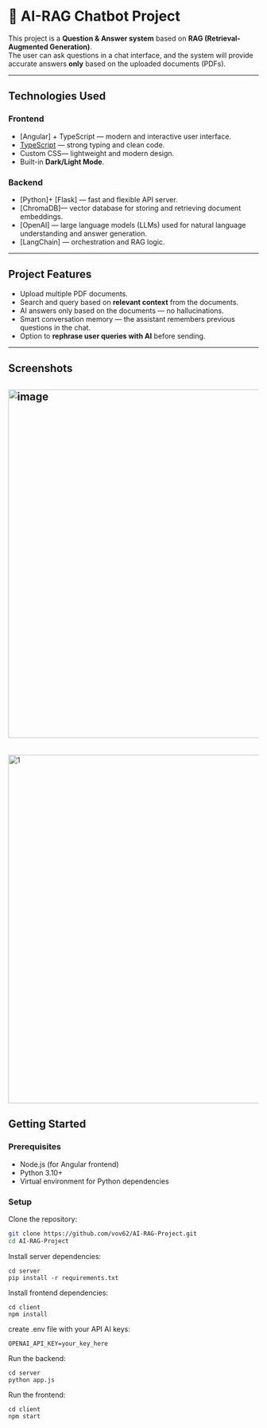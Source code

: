 # 🤖 AI-RAG Chatbot Project

This project is a **Question & Answer system** based on **RAG (Retrieval-Augmented Generation)**.  
The user can ask questions in a chat interface, and the system will provide accurate answers **only** based on the uploaded documents (PDFs).

---

## Technologies Used

### Frontend

- [Angular] + TypeScript — modern and interactive user interface.
- [TypeScript](https://www.typescriptlang.org/) — strong typing and clean code.
- Custom CSS— lightweight and modern design.
- Built-in **Dark/Light Mode**.

### Backend

- [Python]+ [Flask] — fast and flexible API server.
- [ChromaDB]— vector database for storing and retrieving document embeddings.
- [OpenAI] — large language models (LLMs) used for natural language understanding and answer generation.
- [LangChain] — orchestration and RAG logic.

---

## Project Features

- Upload multiple PDF documents.
- Search and query based on **relevant context** from the documents.
- AI answers only based on the documents — no hallucinations.
- Smart conversation memory — the assistant remembers previous questions in the chat.
- Option to **rephrase user queries with AI** before sending.

---

## Screenshots

## <img width="700" height="auto" alt="image" src="https://github.com/user-attachments/assets/0b2c47f3-5ab3-4282-a50c-b3973df7ff78" />

<br>
<img width="700" height="auto" alt="1" src="https://github.com/user-attachments/assets/90840bfa-d8cd-45dc-a25c-e3323424ffa1" />

## Getting Started

### Prerequisites

- Node.js (for Angular frontend)
- Python 3.10+
- Virtual environment for Python dependencies

### Setup

Clone the repository:

```bash
git clone https://github.com/vov62/AI-RAG-Project.git
cd AI-RAG-Project
```

Install server dependencies:

```
cd server
pip install -r requirements.txt
```

Install frontend dependencies:

```
cd client
npm install
```

create .env file with your API AI keys:

```
OPENAI_API_KEY=your_key_here
```

Run the backend:

```
cd server
python app.js
```

Run the frontend:

```
cd client
npm start
```
